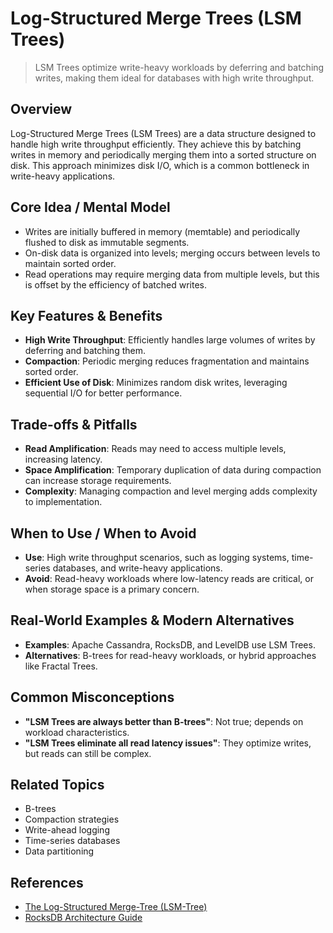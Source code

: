 # Log-Structured Merge Trees (LSM Trees)

> LSM Trees optimize write-heavy workloads by deferring and batching writes, making them ideal for databases with high write throughput.

## Overview
Log-Structured Merge Trees (LSM Trees) are a data structure designed to handle high write throughput efficiently. They achieve this by batching writes in memory and periodically merging them into a sorted structure on disk. This approach minimizes disk I/O, which is a common bottleneck in write-heavy applications.

## Core Idea / Mental Model
- Writes are initially buffered in memory (memtable) and periodically flushed to disk as immutable segments.
- On-disk data is organized into levels; merging occurs between levels to maintain sorted order.
- Read operations may require merging data from multiple levels, but this is offset by the efficiency of batched writes.

## Key Features & Benefits
- **High Write Throughput**: Efficiently handles large volumes of writes by deferring and batching them.
- **Compaction**: Periodic merging reduces fragmentation and maintains sorted order.
- **Efficient Use of Disk**: Minimizes random disk writes, leveraging sequential I/O for better performance.

## Trade-offs & Pitfalls
- **Read Amplification**: Reads may need to access multiple levels, increasing latency.
- **Space Amplification**: Temporary duplication of data during compaction can increase storage requirements.
- **Complexity**: Managing compaction and level merging adds complexity to implementation.

## When to Use / When to Avoid
- **Use**: High write throughput scenarios, such as logging systems, time-series databases, and write-heavy applications.
- **Avoid**: Read-heavy workloads where low-latency reads are critical, or when storage space is a primary concern.

## Real-World Examples & Modern Alternatives
- **Examples**: Apache Cassandra, RocksDB, and LevelDB use LSM Trees.
- **Alternatives**: B-trees for read-heavy workloads, or hybrid approaches like Fractal Trees.

## Common Misconceptions
- **"LSM Trees are always better than B-trees"**: Not true; depends on workload characteristics.
- **"LSM Trees eliminate all read latency issues"**: They optimize writes, but reads can still be complex.

## Related Topics
- B-trees
- Compaction strategies
- Write-ahead logging
- Time-series databases
- Data partitioning

## References
- [The Log-Structured Merge-Tree (LSM-Tree)](https://www.cs.umb.edu/~poneil/lsmtree.pdf)  
- [RocksDB Architecture Guide](https://github.com/facebook/rocksdb/wiki/RocksDB-Architecture-Guide)